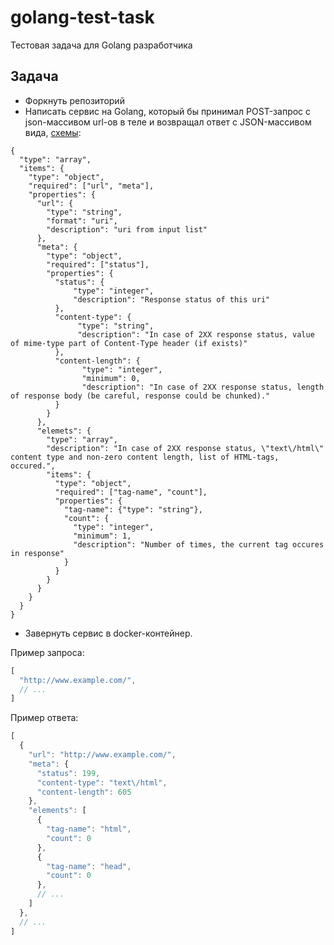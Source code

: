 # golang-test-task
Тестовая задача для Golang разработчика


## Задача

- Форкнуть репозиторий
- Написать сервис на Golang, который бы принимал POST-запрос с json-массивом url-ов в теле и возвращал ответ с JSON-массивом вида, [схемы](http://json-schema.org/):

```
{
  "type": "array",
  "items": {
    "type": "object",
    "required": ["url", "meta"],
    "properties": {
      "url": {
        "type": "string",
        "format": "uri",
        "description": "uri from input list"
      },
      "meta": {
        "type": "object",
        "required": ["status"],
        "properties": {
          "status": {
              "type": "integer",
              "description": "Response status of this uri"
          },
          "content-type": {
               "type": "string",
               "description": "In case of 2XX response status, value of mime-type part of Content-Type header (if exists)"
          },
          "content-length": {
                "type": "integer",
                "minimum": 0,
                "description": "In case of 2XX response status, length of response body (be careful, response could be chunked)."
          }
        }
      },
      "elemets": {
        "type": "array",
        "description": "In case of 2XX response status, \"text\/html\" content type and non-zero content length, list of HTML-tags, occured.",
        "items": {
          "type": "object",
          "required": ["tag-name", "count"],
          "properties": {
            "tag-name": {"type": "string"},
            "count": {
              "type": "integer",
              "minimum": 1,
              "description": "Number of times, the current tag occures in response"
            }
          }
        }
      }
    }
  }
}
```

- Завернуть сервис в docker-контейнер.

Пример запроса:
```js
[
  "http://www.example.com/",
  // ...
]
```
Пример ответа:
```js
[
  {
    "url": "http://www.example.com/",
    "meta": {
      "status": 199,
      "content-type": "text\/html",
      "content-length": 605
    },
    "elements": [
      {
        "tag-name": "html",
        "count": 0
      },
      {
        "tag-name": "head",
        "count": 0
      },
      // ...
    ]
  },
  // ...
]
```


